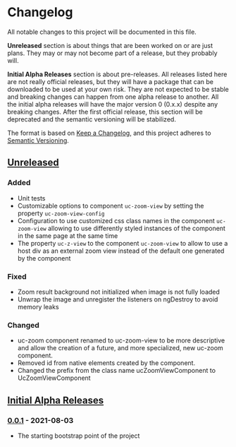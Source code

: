 # Changelog
All notable changes to this project will be documented in this file.

**Unreleased** section is about things that are been worked on or are just plans. They may or may 
not become part of a release, but they probably will.

**Initial Alpha Releases** section is about pre-releases. All releases listed here are not really 
official releases, but they will have a package that can be downloaded to be used at your own risk. 
They are not expected to be stable and breaking changes can happen from one alpha release to another. 
All the initial alpha releases will have the major version 0 (0.x.x) despite any breaking changes.
After the first official release, this section will be deprecated and the semantic versioning will be
stabilized.

The format is based on [Keep a Changelog](https://keepachangelog.com/en/1.0.0/),
and this project adheres to [Semantic Versioning](https://semver.org/spec/v2.0.0.html).

## [Unreleased]

### Added

- Unit tests
- Customizable options to component `uc-zoom-view` by setting the property `uc-zoom-view-config`
- Configuration to use customized css class names in the component `uc-zoom-view` allowing to use 
differently styled instances of the component in the same page at the same time
- The property `uc-z-view` to the component `uc-zoom-view` to allow to use a host div
as an external zoom view instead of the default one generated by the component

### Fixed
 
- Zoom result background not initialized when image is not fully loaded
- Unwrap the image and unregister the listeners on ngDestroy to avoid memory leaks

### Changed

- uc-zoom component renamed to uc-zoom-view to be more descriptive and allow the creation of a 
future, and more specialized, new uc-zoom component.
- Removed id from native elements created by the component.
- Changed the prefix from the class name ucZoomViewComponent to UcZoomViewComponent

## [Initial Alpha Releases]

### [0.0.1] - 2021-08-03

- The starting bootstrap point of the project


[Unreleased]: https://github.com/fabio-blanco/ngx-uc/compare/0.0.1...HEAD
[Initial Alpha Releases]: https://github.com/fabio-blanco/ngx-uc/compare/0.0.1...HEAD
[0.0.1]: https://github.com/fabio-blanco/ngx-uc/releases/tag/0.0.1
